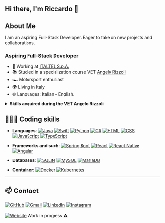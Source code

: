 ## Hi there, I'm Riccardo 🦀

## About Me
I am an aspiring Full-Stack Developer. Eager to take on new projects and collaborations.

### Aspiring Full-Stack Developer

- 💼 Working at [ITALTEL S.p.A.](https://www.italtel.com/)
- 📚 Studied in a specialization course VET [Angelo Rizzoli](https://www.itsrizzoli.it/en/home-en/)
- 🏎️ Motorsport enthusiast
- 🌍 Living in Italy
- 🌐 Languages: Italian - English.


<details>
<summary><b>Skills acquired during the VET Angelo Rizzoli</b></summary>
<p></p>
<details>
  <summary><b>UFT (Technical Skills)</b></summary>
  <ul>
    <p></p>
    <li><b>Operating Systems and competition management</b></li>
    <li><b>Computer networks and distributed computing</b></li>
    <li><b>Algorithms and Data Structures</b></li>
    <li><b>Basic Java programming and development tools</b></li>
    <li><b>Database and data analysis</b></li>
    <li><b>Java programming - Advanced</b></li>
    <li><b>Human-machine interaction</b></li>
    <li><b>Web development basics Front-end</b></li>
    <li><b>Framework for the Web Front End development</b></li>
    <li><b>Angular for Web development</b></li>
    <li><b>Design and Development</b></li>
    <li><b>Development for Windows applications</b></li>
    <li><b>Design and Development for Android</b></li>
    <li><b>Design and Development for iOS</b></li>
    <li><b>Spring Boot Backend</b></li>
    <li><b>Legal computing for developers</b></li>
  </ul>
</details>
<details>
  <summary><b>UFS (Soft Skills)</b></summary>
  <ul>
    <p></p>
    <li><b>Personal effectiveness and behavioural style</b></li>
    <li><b>Data protection, digital law, digital transformation and blockchain</b></li>
    <li><b>Commercial law, employment law and GDPR</b></li>
    <li><b>Economics and business organization</b></li>
    <li><b>Quality, environment, health and safety at work</b></li>
    <li><b>Project Management - Agile</b></li>
    <li><b>English language and micro languages</b></li>
    <li><b>Problem solving and design thinking</b></li>
    <li><b>Communication, interpersonal skills and team building</b></li>
    <li><b>Personal branding and work orientation</b></li>
    <li><b>Team Working</b></li>
  </ul>
</details>
</details>

## 🧑🏽‍💻 Coding skills

- **Languages**: 
  [![Java](https://img.shields.io/badge/Java-007396?logo=java&logoColor=white)](https://it.wikipedia.org/wiki/Java_(linguaggio_di_programmazione)) 
  [![Swift](https://img.shields.io/badge/Swift-F05138?logo=Swift&logoColor=white)](https://it.wikipedia.org/wiki/Swift_(linguaggio_di_programmazione)) 
  [![Python](https://img.shields.io/badge/Python-3776AB?logo=python&logoColor=white)](https://it.wikipedia.org/wiki/Python) 
  [![C#](https://img.shields.io/badge/C%23-239120?logo=csharp&logoColor=white)](https://en.wikipedia.org/wiki/C_Sharp_(programming_language)) 
  [![HTML](https://img.shields.io/badge/HTML-E34F26?logo=html5&logoColor=white)](https://it.wikipedia.org/wiki/HTML) 
  [![CSS](https://img.shields.io/badge/CSS-1572B6?logo=css3&logoColor=white)](https://it.wikipedia.org/wiki/CSS) 
  [![JavaScript](https://img.shields.io/badge/JavaScript-F7DF1E?logo=javascript&logoColor=black)](https://it.wikipedia.org/wiki/JavaScript) 
  [![TypeScript](https://img.shields.io/badge/TypeScript-3178C6?logo=typescript&logoColor=white)](https://it.wikipedia.org/wiki/TypeScript) 

- **Frameworks and such**: 
  [![Spring Boot](https://img.shields.io/badge/Spring%20Boot-6DB33F?logo=springboot&logoColor=fff)](https://en.wikipedia.org/wiki/Spring_Boot) 
  [![React](https://img.shields.io/badge/React-61DAFB?logo=react&logoColor=black)](https://en.wikipedia.org/wiki/React_(software)) 
  [![React Native](https://img.shields.io/badge/React_Native-20232A?logo=react&logoColor=61DAFB)](https://it.wikipedia.org/wiki/React_Native) 
  [![Angular](https://img.shields.io/badge/Angular-E23237?logo=angular&logoColor=white)](https://it.wikipedia.org/wiki/Angular) 

- **Databases**: 
  [![SQLite](https://img.shields.io/badge/SQLite-003B57?logo=sqlite&logoColor=white)](https://it.wikipedia.org/wiki/SQLite) 
  [![MySQL](https://img.shields.io/badge/MySQL-4479A1?logo=mysql&logoColor=white)](https://it.wikipedia.org/wiki/MySQL) 
  [![MariaDB](https://img.shields.io/badge/MariaDB-003545?logo=mariadb&logoColor=white)](https://it.wikipedia.org/wiki/MariaDB) 

- **Container**: 
  [![Docker](https://img.shields.io/badge/Docker-2496ED?logo=docker&logoColor=fff)](https://it.wikipedia.org/wiki/Docker) 
  [![Kubernetes](https://img.shields.io/badge/Kubernetes-326CE5?logo=kubernetes&logoColor=fff)](https://it.wikipedia.org/wiki/Kubernetes) 

---

## 📫 Contact

[![GitHub](https://img.shields.io/badge/GitHub-%23121011.svg?logo=github&logoColor=white)](https://github.com/RiccardoSilvestri)
[![Gmail](https://img.shields.io/badge/Gmail-D14836?logo=gmail&logoColor=white)](mailto:r.silvestri04@gmail.com)
[![LinkedIn](https://custom-icon-badges.demolab.com/badge/LinkedIn-0A66C2?logo=linkedin-white&logoColor=fff)](https://www.linkedin.com/in/riccardo-silvestri-477767171/)
[![Instagram](https://img.shields.io/badge/Instagram-%23E4405F.svg?logo=Instagram&logoColor=white)](https://www.instagram.com/riccardo.silvestri.it/)
<br><br> [![Website](https://img.shields.io/website-up-down-green-red/http/NOTAWORKINGLINK.com.svg)](http://www.riccardosilvestri.com) Work in progress ⚠ 

